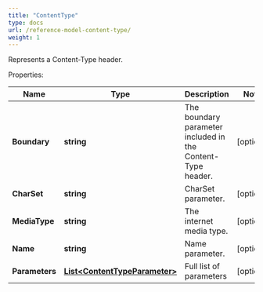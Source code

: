 ```yaml
---
title: "ContentType"
type: docs
url: /reference-model-content-type/
weight: 1
---
```

Represents a Content-Type header.             

Properties:

Name | Type | Description | Notes
---- | ---- | ----------- | -----
**Boundary** | **string** | The boundary parameter included in the Content-Type header.              | [optional] 
**CharSet** | **string** | CharSet parameter.              | [optional] 
**MediaType** | **string** | The internet media type.              | [optional] 
**Name** | **string** | Name parameter.              | [optional] 
**Parameters** | [**List&lt;ContentTypeParameter&gt;**](/email/reference-model-content-type-parameter/) | Full list of parameters              | [optional] 


